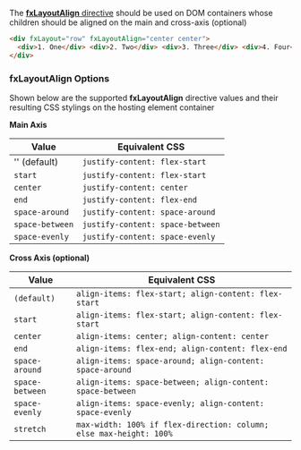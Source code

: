 The [**fxLayoutAlign** directive][Layout] should be used on DOM containers whose children should be aligned on the main
and cross-axis (optional)

```html
<div fxLayout="row" fxLayoutAlign="center center">
  <div>1. One</div> <div>2. Two</div> <div>3. Three</div> <div>4. Four</div>
</div>
```


### fxLayoutAlign Options

Shown below are the supported **fxLayoutAlign** directive values and their resulting CSS stylings on the hosting element 
container

**Main Axis**

| Value | Equivalent CSS | 
| ----- | -------------- |
|  '' (default)    | `justify-content: flex-start`    |
|  `start`         | `justify-content: flex-start`    |
|  `center`        | `justify-content: center`        |
|  `end`           | `justify-content: flex-end`      |
|  `space-around`  | `justify-content: space-around`  |
|  `space-between` | `justify-content: space-between` |
|  `space-evenly`  | `justify-content: space-evenly`  |

**Cross Axis (optional)**

| Value | Equivalent CSS | 
| ----- | -------------- |
|  `(default)`     | `align-items: flex-start; align-content: flex-start`               |
|  `start`         | `align-items: flex-start; align-content: flex-start`               |
|  `center`        | `align-items: center; align-content: center`                       |
|  `end`           | `align-items: flex-end; align-content: flex-end`                   |
|  `space-around`  | `align-items: space-around; align-content: space-around`           |
|  `space-between` | `align-items: space-between; align-content: space-between`         |
|  `space-evenly`  | `align-items: space-evenly; align-content: space-evenly`           |
|  `stretch`       | `max-width: 100% if flex-direction: column; else max-height: 100%` |


[Layout]: https://github.com/angular/flex-layout/blob/master/src/lib/flex/layout-align/layout-align.ts#L47